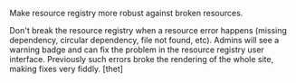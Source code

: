 Make resource registry more robust against broken resources.

Don't break the resource registry when a resource error happens (missing
dependency, circular dependency, file not found, etc). Admins will see a
warning badge and can fix the problem in the resource registry user interface.
Previously such errors broke the rendering of the whole site, making fixes very
fiddly.
[thet]
